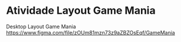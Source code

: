 # Atividade Layout Game Mania
Desktop
Layout Game Mania
https://www.figma.com/file/zOUm81mzn73z9aZBZOsEqf/GameMania
